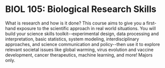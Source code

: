 # BIOL 105: Biological Research Skills

What is research and how is it done? This course aims to give you a first-hand exposure to the scientific approach in real world situations. You will build your science skills toolkit--experimental design, data processing and interpretation, basic statistics, system modeling, interdisciplinary approaches, and science communication and policy--then use it to explore relevant societal issues like global warming, virus evolution and vaccine development, cancer therapeutics, machine learning, and more! Majors only.